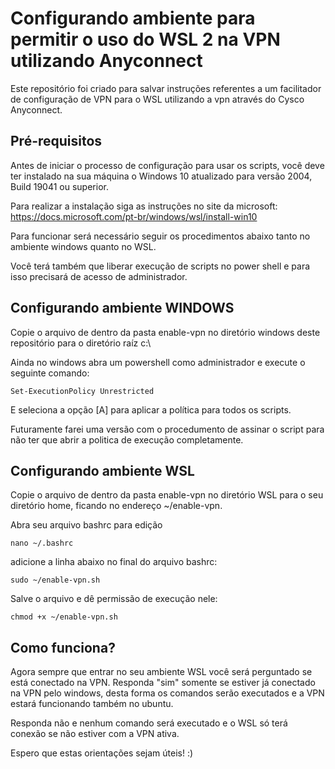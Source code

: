 
# Configurando ambiente para permitir o uso do WSL 2 na VPN utilizando Anyconnect

Este repositório foi criado para salvar instruções referentes a um facilitador de configuração de VPN para o WSL utilizando a vpn através do Cysco Anyconnect.

## Pré-requisitos

Antes de iniciar o processo de configuração para usar os scripts, você deve ter instalado na sua máquina o Windows 10 atualizado para versão 2004, Build 19041 ou superior.

Para realizar a instalação siga as instruções no site da microsoft:
https://docs.microsoft.com/pt-br/windows/wsl/install-win10

Para funcionar será necessário seguir os procedimentos abaixo tanto no ambiente windows quanto no WSL.

Você terá também que liberar execução de scripts no power shell e para isso precisará de acesso de administrador.

## Configurando ambiente WINDOWS

Copie o arquivo de dentro da pasta enable-vpn no diretório windows deste repositório para o diretório raíz c:\

Ainda no windows abra um powershell como administrador e execute o seguinte comando:
```
Set-ExecutionPolicy Unrestricted
```

E seleciona a opção [A] para aplicar a política para todos os scripts.

Futuramente farei uma versão com o procedumento de assinar o script para não ter que abrir a politica de execução completamente.

## Configurando ambiente WSL
Copie o arquivo de dentro da pasta enable-vpn no diretório WSL para o seu diretório home, ficando no endereço ~/enable-vpn.

Abra seu arquivo bashrc para edição
```
nano ~/.bashrc
```

adicione a linha abaixo no final do arquivo bashrc:
```
sudo ~/enable-vpn.sh
```

Salve o arquivo e dê permissão de execução nele:
```
chmod +x ~/enable-vpn.sh
```

## Como funciona?

Agora sempre que entrar no seu ambiente WSL você será perguntado se está conectado na VPN. Responda "sim" somente se estiver já conectado na VPN pelo windows, desta forma os comandos serão executados e a VPN estará funcionando também no ubuntu.

Responda não e nenhum comando será executado e o WSL só terá conexão se não estiver com a VPN ativa.

Espero que estas orientações sejam úteis! :)
